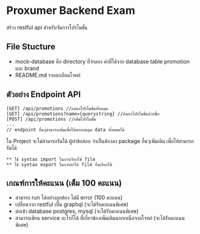 # Proxumer Backend Exam

สร้าง restful api สำหรับจัดการโปรโมชั่น

## File Stucture

- mock-database คือ directory ที่จำลอง ค่าที่ได้จาก database table promotion และ brand
- README.md รายละเอียดโจทย์

## ตัวอย่าง Endpoint API

```
[GET] /api/promotions //แสดงโปรโมชั่นทั้งหมด
[GET] /api/promotions?name={querystring} //ค้นหาโปรโมชั่นด้วยชื่อ
[POST] /api/promotions //เพิ่มโปรโมชั่น
...
// endpoint อื่นๆสามารถเพิ่มเพื่อให้ครอบคลุม data ทั้งหมดได้
```

ใน Project จะไม่สามารถรันได้ ผู้ทำข้อสอบ จำเป็นต้องลง package อื่นๆเพิ่มเติม เพื่อให้สามารถรันได้

```
** ใช้ syntax import ในการเรียกใช้ file
** ใช้ syntax export ในการทำให้ file อื่นเรียกใช้
```

## เกณฑ์การให้คะแนน (เต็ม 100 คะแนน)

- สามารถ run ได้อย่างถูกต้อง ไม่มี error (100 คะแนน)
- เปลี่ยนจาก restful เป็น graphql (จะได้รับคะแนนพิเศษ)
- ต่อเข้า database postgres, mysql (จะได้รับคะแนนพิเศษ)
- สามารถเขียน service อะไรก็ได้ ที่เกี่ยวข้องเพิ่มเติมนอกเหนือจากโจทย์ (จะได้รับคะแนนพิเศษ)

